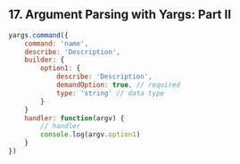 ## 17. Argument Parsing with Yargs: Part II

```js
yargs.command({
    command: 'name',
    describe: 'Description',
    builder: {
    	option1: {
    		describe: 'Description',
    		demandOption: true, // required
    		type: 'string' // data type
    	}
    }
    handler: function(argv) {
        // handler
        console.log(argv.option1)
    }
})
```
